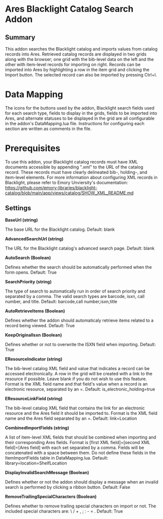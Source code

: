 # Ares Blacklight Catalog Search Addon

## Summary

This addon searches the Blacklight catalog and imports values from catalog records into Ares. Retrieved catalog records are displayed in two grids along with the browser; one grid with the bib-level data on the left and the other with item-level records for importing on right. Records can be imported into Ares by highlighting a row in the item grid and clicking the Import button. The selected record can also be imported by pressing Ctrl+I. 

# Data Mapping
The icons for the buttons used by the addon, Blacklight search fields used for each search type, fields to display in the grids, fields to be imported into Ares, and alternate statuses to be displayed in the grid are all configurable in the addon's DataMapping.lua file. Instructions for configuring each section are written as comments in the file.

# Prerequisites
To use this addon, your Blacklight catalog records must have XML documents accessible by appending ".xml" to the URL of the catalog record. These records must have clearly delineated bib-, holding-, and item-level elements. For more information about configuring XML records in Blacklight, please refer to Emory Unviersity's documentation: https://github.com/emory-libraries/blacklight-catalog/blob/main/app/views/catalog/SHOW_XML_README.md

## Settings

**BaseUrl (string)**

The base URL for the Blacklight catalog. Default: blank

**AdvancedSearchUrl (string)**

The URL for the Blacklight catalog's advanced search page. Default: blank

**AutoSearch (Boolean)**

Defines whether the search should be automatically performed when the form opens. Default: True

**SearchPriority (string)**

The type of search to automatically run in order of search priority and separated by a comma. The valid search types are barcode, isxn, call number, and title. Default: barcode,call number,isxn,title

**AutoRetrieveItems (Boolean)**

Defines whether the addon should automaticaly retrieve items related to a record being viewed. Default: True

**KeepOriginalIsxn (Boolean)**

Defines whether or not to overwrite the ISXN field when importing. Default: True

**EResourceIndicator (string)**

The bib-level catalog XML field and value that indicates a record can be accessed electronically. A row in the grid will be created with a link to the resource if possible. Leave blank if you do not wish to use this feature. Format is the XML field name and that field's value when a record is an electronic resource, separated by an =. Default: is_electronic_holding=true

**EResourceLinkField (string)**

The bib-level catalog XML field that contains the link for an electronic resource and the Ares field it should be imported to. Format is the XML field name and the Ares field separated by an =. Default: link=Location

**CombinedImportFields (string)**

A list of item-level XML fields that should be combined when importing and their corresponding Ares fields. Format is [first XML field]=[second XML field]=[Ares field] with each set separated by a comma. Fields will be concatenated with a space between them. Do not define these fields in the ItemImportFields table in DataMapping.lua. Default: library=location=ShelfLocation

**DisplayInvalidSearchMessage (Boolean)**

Defines whether or not the addon should display a message when an invalid search is performed by clicking a ribbon button. Default: False

**RemoveTrailingSpecialCharacters (Boolean)**

Defines whether to remove trailing special characters on import or not. The included special characters are: \ / + , ; : - = . Default: True